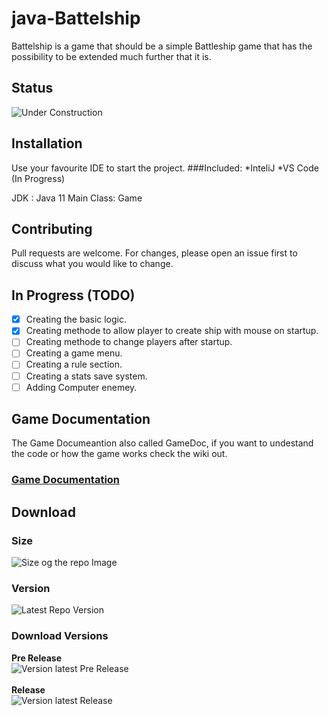# java-Battelship

Battelship is a game that should be a simple Battleship game that has the possibility to be extended much further that it is.

## Status 
![Under Construction](https://media.giphy.com/media/kfR5iyQgmq7PoiFTAf/giphy.gif)

## Installation

Use your favourite IDE to start the project. 
###Included:
*InteliJ
*VS Code (In Progress)

JDK : Java 11
Main Class: Game

## Contributing
Pull requests are welcome. For changes, please open an issue first to discuss what you would like to change.

## In Progress (TODO)
- [x] Creating the basic logic.
- [x] Creating methode to allow player to create ship with mouse on startup.
- [ ] Creating methode to change players after startup.
- [ ] Creating a game menu.
- [ ] Creating a rule section.
- [ ] Creating a stats save system.
- [ ] Adding Computer enemey.

## Game Documentation
The Game Documeantion also called GameDoc, if you want to undestand the code or how the game works check the wiki out.
<br>
### [Game Documentation](https://github.com/KnightRider2070/java-Battelship/wiki/Home)

## Download

### Size
![Size og the repo Image](https://img.shields.io/github/repo-size/KnightRider2070/java-Battelship?style=for-the-badge)

### Version
![Latest Repo Version](https://img.shields.io/github/v/tag/KnightRider2070/java-Battelship?style=for-the-badge)

### Download Versions
**Pre Release**
<br>
![Version latest Pre Release](https://img.shields.io/github/v/release/KnightRider2070/java-Battelship?include_prereleases&style=for-the-badge)
<br>
<br>
**Release**
<br>
![Version latest Release](https://img.shields.io/github/v/release/KnightRider2070/java-Battelship?style=for-the-badge)
